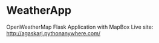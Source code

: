 # WeatherApp

OpenWeatherMap Flask Application with MapBox
Live site: http://agaskarj.pythonanywhere.com/
